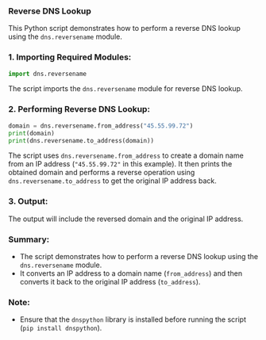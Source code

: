 ### Reverse DNS Lookup

This Python script demonstrates how to perform a reverse DNS lookup using the `dns.reversename` module.

### 1. Importing Required Modules:
```python
import dns.reversename
```
The script imports the `dns.reversename` module for reverse DNS lookup.

### 2. Performing Reverse DNS Lookup:
```python
domain = dns.reversename.from_address("45.55.99.72")
print(domain)
print(dns.reversename.to_address(domain))
```
The script uses `dns.reversename.from_address` to create a domain name from an IP address (`"45.55.99.72"` in this example). It then prints the obtained domain and performs a reverse operation using `dns.reversename.to_address` to get the original IP address back.

### 3. Output:
The output will include the reversed domain and the original IP address.

### Summary:
- The script demonstrates how to perform a reverse DNS lookup using the `dns.reversename` module.
- It converts an IP address to a domain name (`from_address`) and then converts it back to the original IP address (`to_address`).

### Note:
- Ensure that the `dnspython` library is installed before running the script (`pip install dnspython`).
